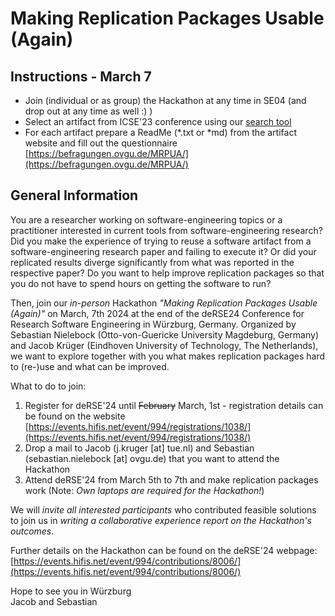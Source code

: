 # Making Replication Packages Usable (Again)

## Instructions - March 7

* Join (individual or as group) the Hackathon at any time in SE04 (and drop out at any time as well :) )
* Select an artifact from ICSE'23 conference using our [search tool](https://snielebock.github.io/mrpua/Sorter.html)
* For each artifact prepare a ReadMe (*.txt or *md) from the artifact website and fill out the questionnaire [https://befragungen.ovgu.de/MRPUA/](https://befragungen.ovgu.de/MRPUA/)

## General Information

You are a researcher working on software-engineering topics or a practitioner interested in current tools from software-engineering research? Did you make the experience of trying to reuse a software artifact from a software-engineering research paper and failing to execute it? Or did your replicated results diverge significantly from what was reported in the respective paper? Do you want to help improve replication packages so that you do not have to spend hours on getting the software to run?

Then, join our *in-person* Hackathon *"Making Replication Packages Usable (Again)"* on March, 7th 2024 at the end of the deRSE24 Conference for Research Software Engineering in Würzburg, Germany. Organized by Sebastian Nielebock (Otto-von-Guericke University Magdeburg, Germany) and Jacob Krüger (Eindhoven University of Technology, The Netherlands), we want to explore together with you what makes replication packages hard to (re-)use and what can be improved.

What to do to join:

1. Register for deRSE'24 until <strike>February</strike> March, 1st - registration details can be found on the website [https://events.hifis.net/event/994/registrations/1038/](https://events.hifis.net/event/994/registrations/1038/)
2. Drop a mail to Jacob (j.kruger [at] tue.nl) and Sebastian (sebastian.nielebock [at] ovgu.de) that you want to attend the Hackathon
3. Attend deRSE'24 from March 5th to 7th and make replication packages work (Note: *Own laptops are required for the Hackathon!*)

We will *invite all interested participants* who contributed feasible solutions to join us in *writing a collaborative experience report on the Hackathon's outcomes*.

Further details on the Hackathon can be found on the deRSE'24 webpage: [https://events.hifis.net/event/994/contributions/8006/](https://events.hifis.net/event/994/contributions/8006/)

Hope to see you in Würzburg\
Jacob and Sebastian
